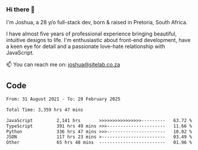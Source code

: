 ### Hi there 👋

I'm Joshua, a 28 y/o full-stack dev, born & raised in Pretoria, South Africa. 

I have almost five years of professional experience bringing beautiful, intuitive designs to life. I'm enthusiastic about front-end development, have a keen eye for detail and a passionate love-hate relationship with JavaScript.

📫 You can reach me on: joshua@sitelab.co.za

## **Code**

<!--START_SECTION:waka-->

```txt
From: 31 August 2021 - To: 20 February 2025

Total Time: 3,359 hrs 47 mins

JavaScript         2,141 hrs       >>>>>>>>>>>>>>>>---------   63.72 %
TypeScript         391 hrs 49 mins >>>----------------------   11.66 %
Python             336 hrs 47 mins >>>----------------------   10.02 %
JSON               117 hrs 23 mins >------------------------   03.49 %
Other              65 hrs 48 mins  -------------------------   01.96 %
```

<!--END_SECTION:waka-->
